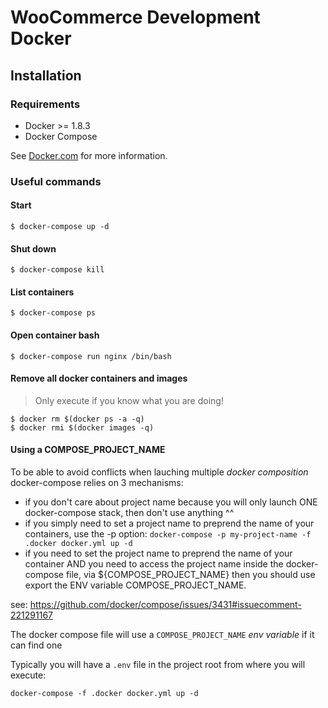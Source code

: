 # WooCommerce Development Docker

## Installation

### Requirements

* Docker >= 1.8.3
* Docker Compose

See [Docker.com](https://www.docker.com/products/docker) for more information.

### Useful commands

#### Start
`$ docker-compose up -d`

#### Shut down
`$ docker-compose kill`

#### List containers
`$ docker-compose ps`

#### Open container bash
`$ docker-compose run nginx /bin/bash`

#### Remove all docker containers and images
> Only execute if you know what you are doing!

`$ docker rm $(docker ps -a -q)`   
`$ docker rmi $(docker images -q)`

#### Using a COMPOSE_PROJECT_NAME

To be able to avoid conflicts when lauching multiple _docker composition_ docker-compose relies on 3 mechanisms:

- if you don't care about project name because you will only launch ONE docker-compose stack, then don't use anything ^^
- if you simply need to set a project name to preprend the name of your containers, use the -p option: `docker-compose -p my-project-name -f .docker docker.yml up -d`
- if you need to set the project name to preprend the name of your container AND you need to access the project name inside the docker-compose file, via ${COMPOSE_PROJECT_NAME} then you should use export the ENV variable COMPOSE_PROJECT_NAME.

see: https://github.com/docker/compose/issues/3431#issuecomment-221291167

The docker compose file will use a `COMPOSE_PROJECT_NAME` _env variable_ if it can find one  

Typically you will have a `.env` file in the project root from where you will execute:  

`docker-compose -f .docker docker.yml up -d`

